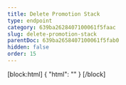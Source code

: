 ```yaml
---
title: Delete Promotion Stack
type: endpoint
category: 639ba2628407100061f5faac
slug: delete-promotion-stack
parentDoc: 639ba2658407100061f5fab0
hidden: false
order: 15
---
```

[block:html]
{
  "html": "<style>\n.LanguagePicker-divider { \n  display: none; }\n</style>"
}
[/block]